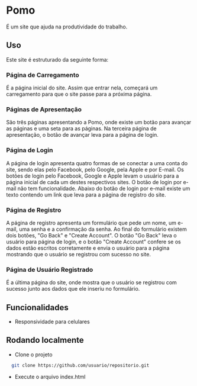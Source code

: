 # Pomo

É um site que ajuda na produtividade do trabalho.

## Uso

Este site é estruturado da seguinte forma:

### Página de Carregamento

É a página inicial do site. Assim que entrar nela, começará um carregamento para que o site passe para a próxima página.

### Páginas de Apresentação

São três páginas apresentando a Pomo, onde existe um botão para avançar as páginas e uma seta para as páginas. Na terceira página de apresentação, o botão de avançar leva para a página de login.

### Página de Login

A página de login apresenta quatro formas de se conectar a uma conta do site, sendo elas pelo Facebook, pelo Google, pela Apple e por E-mail. Os botões de login pelo Facebook, Google e Apple levam o usuário para a página inicial de cada um destes respectivos sites. O botão de login por e-mail não tem funcionalidade. Abaixo do botão de login por e-mail existe um texto contendo um link que leva para a página de registro do site.

### Página de Registro

A página de registro apresenta um formulário que pede um nome, um e-mail, uma senha e a confirmação da senha. Ao final do formulário existem dois botões, "Go Back" e "Create Account". O botão "Go Back" leva o usuário para página de login, e o botão "Create Account" confere se os dados estão escritos corretamente e envia o usuário para a página mostrando que o usuário se registrou com sucesso no site.

### Página de Usuário Registrado

É a última página do site, onde mostra que o usuário se registrou com sucesso junto aos dados que ele inseriu no formulário.


## Funcionalidades

- Responsividade para celulares


## Rodando localmente

- Clone o projeto

```bash
  git clone https://github.com/usuario/repositorio.git
```

- Execute o arquivo index.html